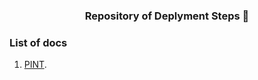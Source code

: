 <h3 align="center">
Repository of Deplyment Steps 📌
</h3>

### List of docs 
1. [PINT](https://github.com/Libing1999/Docs/tree/main/pint-deployment).
